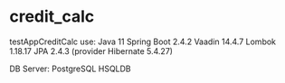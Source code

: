 # credit_calc
testAppCreditCalc
use:
  Java 11
  Spring Boot 2.4.2
  Vaadin 14.4.7
  Lombok 1.18.17
  JPA 2.4.3 (provider Hibernate 5.4.27)
  
  DB Server:
    PostgreSQL 
    HSQLDB
